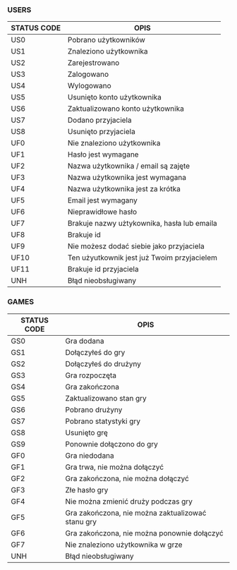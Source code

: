 ### USERS

| STATUS CODE | OPIS |
|---|---|
| US0 | Pobrano użytkowników |
| US1 | Znaleziono użytkownika |
| US2 | Zarejestrowano |
| US3 | Zalogowano |
| US4 | Wylogowano |
| US5 | Usunięto konto użytkownika |
| US6 | Zaktualizowano konto użytkownika |
| US7 | Dodano przyjaciela |
| US8 | Usunięto przyjaciela |
| UF0 | Nie znaleziono użytkownika |
| UF1 | Hasło jest wymagane |
| UF2 | Nazwa użytkownika / email są zajęte |
| UF3 | Nazwa użytkownika jest wymagana |
| UF4 | Nazwa użytkownika jest za krótka |
| UF5 | Email jest wymagany |
| UF6 | Nieprawidłowe hasło |
| UF7 | Brakuje nazwy użtykownika, hasła lub emaila |
| UF8 | Brakuje id |
| UF9 | Nie możesz dodać siebie jako przyjaciela |
| UF10 | Ten użyutkownik jest już Twoim przyjacielem |
| UF11 | Brakuje id przyjaciela |
| UNH | Błąd nieobsługiwany |

### GAMES

| STATUS CODE | OPIS |
|---|---|
| GS0 | Gra dodana |
| GS1 | Dołączyłeś do gry |
| GS2 | Dołączyłeś do drużyny |
| GS3 | Gra rozpoczęta |
| GS4 | Gra zakończona |
| GS5 | Zaktualizowano stan gry |
| GS6 | Pobrano drużyny |
| GS7 | Pobrano statystyki gry |
| GS8 | Usunięto grę |
| GS9 | Ponownie dołączono do gry |
| GF0 | Gra niedodana |
| GF1 | Gra trwa, nie można dołączyć |
| GF2 | Gra zakończona, nie można dołączyć |
| GF3 | Złe hasło gry |
| GF4 | Nie można zmienić druży podczas gry |
| GF5 | Gra zakończona, nie można zaktualizować stanu gry |
| GF6 | Gra zakończona, nie można ponownie dołączyć |
| GF7 | Nie znaleziono użytkownika w grze |
| UNH | Błąd nieobsługiwany |